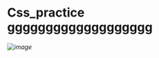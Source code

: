 # Css_practice ggggggggggggggggggg
###### ![image](https://github.com/user-attachments/assets/846b2cf8-bba1-47d6-b679-d74dc75951ce) 

